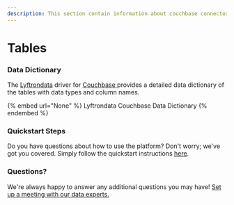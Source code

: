```yaml
---
description: This section contain information about couchbase connector tables information
---
```


# Tables

### Data Dictionary

The [Lyftrondata](https://www.lyftrondata.com/) driver for [Couchbase](None/)[ ](https://www.lyftrondata.com/integration/couchbase/)provides a detailed data dictionary of the tables with data types and column names.

{% embed url="None" %}
Lyftrondata Couchbase Data Dictionary
{% endembed %}

### Quickstart Steps

Do you have questions about how to use the platform? Don't worry; we've got you covered. Simply follow the quickstart instructions [here](../README.md).

### Questions? <a href="#questions" id="questions"></a>

We're always happy to answer any additional questions you may have! [Set up a meeting with our data experts.](https://www.lyftrondata.com/book-a-meeting/)

